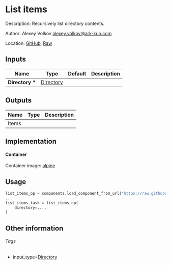 <!-- BEGIN_GENERATED_CONTENT -->
# List items

Description: Recursively list directory contents.

Author: Alexey Volkov <alexey.volkov@ark-kun.com>

Location: [GitHub](https://github.com/Ark-kun/pipeline_components/blob/master/components/filesystem/list_items/component.yaml), [Raw](https://raw.githubusercontent.com/Ark-kun/pipeline_components/master/components/filesystem/list_items/component.yaml)

## Inputs

|Name|Type|Default|Description|
|-|-|-|-|
|**Directory** **\***|[Directory]|||

## Outputs

|Name|Type|Description|
|-|-|-|
|Items|||

## Implementation

#### Container

Container image: [alpine](https://hub.docker.com/r/_/)

## Usage

```python
list_items_op = components.load_component_from_url("https://raw.githubusercontent.com/Ark-kun/pipeline_components/master/components/filesystem/list_items/component.yaml")
...
list_items_task = list_items_op(
    directory=...,
)
```

## Other information

###### Tags

* input_type=[Directory]

[Directory]: https://github.com/Ark-kun/pipeline_components/tree/master/types/Directory
<!-- END_GENERATED_CONTENT -->
